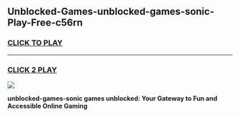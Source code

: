 
## Unblocked-Games-unblocked-games-sonic-Play-Free-c56rn
<h3>
<a href="https://premium76.site?title=unblocked-games-sonic&ref=19M">CLICK TO PLAY</a></h3>
<hr>

<h3>
<a href="https://premium76.site?title=unblocked-games-sonic&ref=19M">CLICK 2 PLAY</a>
  
</h3>

<a href="https://premium76.site?title=unblocked-games-sonic&ref=19M"><img src="https://clearcache.store/games.png"></a>


**unblocked-games-sonic games unblocked: Your Gateway to Fun and Accessible Online Gaming**
